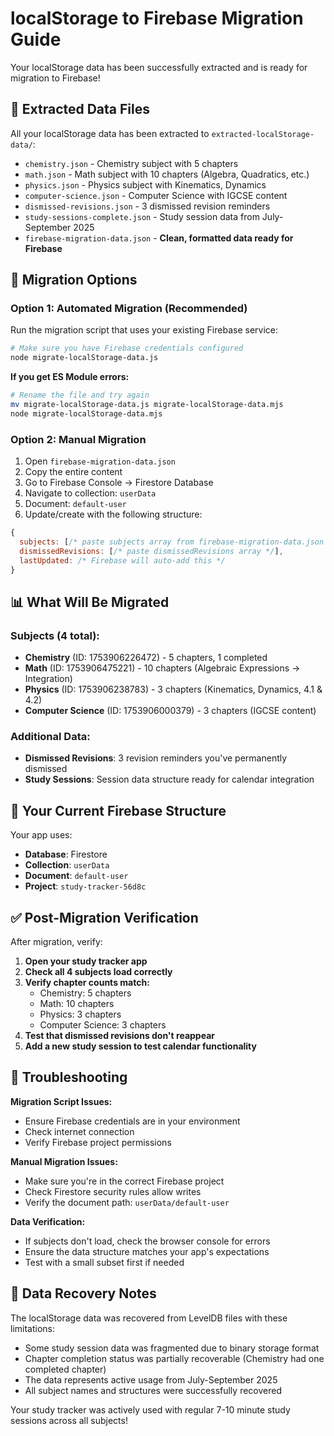 # localStorage to Firebase Migration Guide

Your localStorage data has been successfully extracted and is ready for migration to Firebase!

## 📁 Extracted Data Files

All your localStorage data has been extracted to `extracted-localStorage-data/`:

- `chemistry.json` - Chemistry subject with 5 chapters
- `math.json` - Math subject with 10 chapters (Algebra, Quadratics, etc.)
- `physics.json` - Physics subject with Kinematics, Dynamics
- `computer-science.json` - Computer Science with IGCSE content
- `dismissed-revisions.json` - 3 dismissed revision reminders
- `study-sessions-complete.json` - Study session data from July-September 2025
- `firebase-migration-data.json` - **Clean, formatted data ready for Firebase**

## 🎯 Migration Options

### Option 1: Automated Migration (Recommended)

Run the migration script that uses your existing Firebase service:

```bash
# Make sure you have Firebase credentials configured
node migrate-localStorage-data.js
```

**If you get ES Module errors:**
```bash
# Rename the file and try again
mv migrate-localStorage-data.js migrate-localStorage-data.mjs
node migrate-localStorage-data.mjs
```

### Option 2: Manual Migration

1. Open `firebase-migration-data.json`
2. Copy the entire content
3. Go to Firebase Console → Firestore Database
4. Navigate to collection: `userData`
5. Document: `default-user`
6. Update/create with the following structure:

```javascript
{
  subjects: [/* paste subjects array from firebase-migration-data.json */],
  dismissedRevisions: [/* paste dismissedRevisions array */],
  lastUpdated: /* Firebase will auto-add this */
}
```

## 📊 What Will Be Migrated

### Subjects (4 total):
- **Chemistry** (ID: 1753906226472) - 5 chapters, 1 completed
- **Math** (ID: 1753906475221) - 10 chapters (Algebraic Expressions → Integration)
- **Physics** (ID: 1753906238783) - 3 chapters (Kinematics, Dynamics, 4.1 & 4.2)
- **Computer Science** (ID: 1753906000379) - 3 chapters (IGCSE content)

### Additional Data:
- **Dismissed Revisions**: 3 revision reminders you've permanently dismissed
- **Study Sessions**: Session data structure ready for calendar integration

## 🔧 Your Current Firebase Structure

Your app uses:
- **Database**: Firestore
- **Collection**: `userData`
- **Document**: `default-user`
- **Project**: `study-tracker-56d8c`

## ✅ Post-Migration Verification

After migration, verify:

1. **Open your study tracker app**
2. **Check all 4 subjects load correctly**
3. **Verify chapter counts match:**
   - Chemistry: 5 chapters
   - Math: 10 chapters
   - Physics: 3 chapters
   - Computer Science: 3 chapters
4. **Test that dismissed revisions don't reappear**
5. **Add a new study session to test calendar functionality**

## 🚨 Troubleshooting

**Migration Script Issues:**
- Ensure Firebase credentials are in your environment
- Check internet connection
- Verify Firebase project permissions

**Manual Migration Issues:**
- Make sure you're in the correct Firebase project
- Check Firestore security rules allow writes
- Verify the document path: `userData/default-user`

**Data Verification:**
- If subjects don't load, check the browser console for errors
- Ensure the data structure matches your app's expectations
- Test with a small subset first if needed

## 📝 Data Recovery Notes

The localStorage data was recovered from LevelDB files with these limitations:
- Some study session data was fragmented due to binary storage format
- Chapter completion status was partially recoverable (Chemistry had one completed chapter)
- The data represents active usage from July-September 2025
- All subject names and structures were successfully recovered

Your study tracker was actively used with regular 7-10 minute study sessions across all subjects!